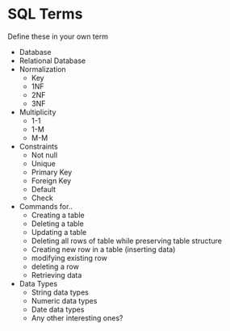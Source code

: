 # SQL Terms
Define these in your own term

- Database
- Relational Database
- Normalization
	- Key
	- 1NF
	- 2NF
	- 3NF
- Multiplicity
	- 1-1
	- 1-M
	- M-M
- Constraints
	- Not null
	- Unique
	- Primary Key
	- Foreign Key
	- Default
	- Check
- Commands for..
	- Creating a table
	- Deleting a table
	- Updating a table
	- Deleting all rows of table while preserving table structure
	- Creating new row in a table (inserting data)
	- modifying existing row
	- deleting a row
	- Retrieving data
- Data Types
	- String data types
	- Numeric data types
	- Date data types
	- Any other interesting ones?
